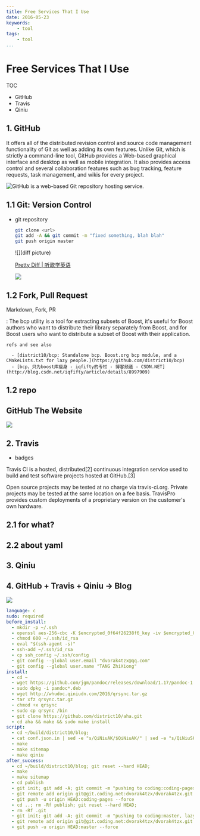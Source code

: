 ```yaml
---
title: Free Services That I Use
date: 2016-05-23
keywords:
    - tool
tags:
    - tool
...
```


Free Services That I Use
========================

TOC

-   GitHub
-   Travis
-   Qiniu

## 1. GitHub

It offers all of the
distributed revision control and source code management functionality of
Git as well as adding its own features. Unlike Git, which is strictly a
command-line tool, GitHub provides a Web-based graphical interface and desktop
as well as mobile integration. It also provides access control and several
collaboration features such as bug tracking, feature requests, task management,
and wikis for every project.

![GitHub is a web-based Git repository hosting service.](https://upload.wikimedia.org/wikipedia/commons/thumb/2/24/GitHub_logo_2013_padded.svg/330px-GitHub_logo_2013_padded.svg.png)

## 1.1 Git: Version Control

-   git repository

    ```bash
    git clone <url>
    git add -A && git commit -m "fixed something, blah blah"
    git push origin master
    ```

    ![](diff picture)

    [Pretty Diff | 听歌学英语](http://tangzx.qiniudn.com/post-0062-pretty-diff.html)

    [](http://whudoc.qiniudn.com/2016/lyrics.html)

    ![](http://whudoc.qiniudn.com/2016/2016-05-23_10-59-56.png)

## 1.2 Fork, Pull Request

Markdown, Fork, PR

:   The bcp utility is a tool for extracting subsets of Boost, it's useful for
    Boost authors who want to distribute their library separately from Boost,
    and for Boost users who want to distribute a subset of Boost with their
    application.

    refs and see also

      - [district10/bcp: Standalone bcp. Boost.org bcp module, and a CMakeLists.txt for lazy people.](https://github.com/district10/bcp)
      - [bcp，只为boost库瘦身 - iqfifty的专栏 - 博客频道 - CSDN.NET](http://blog.csdn.net/iqfifty/article/details/8997909)

## 1.2 repo

## GitHub The Website

![](https://upload.wikimedia.org/wikipedia/commons/thumb/5/57/Mapping_collaborative_software_on_GitHub.png/1200px-Mapping_collaborative_software_on_GitHub.png)

## 2. Travis

-   badges

Travis CI is a hosted, distributed[2] continuous integration service used to build and test software projects hosted at GitHub.[3]

Open source projects may be tested at no charge via travis-ci.org. Private projects may be tested at the same location on a fee basis. TravisPro provides custom deployments of a proprietary version on the customer's own hardware.

## 2.1 for what?
## 2.2 about yaml

## 3. Qiniu

## 4. GitHub + Travis + Qiniu -> Blog

![](https://avatars2.githubusercontent.com/u/639823?v=3&s=200)

```yaml
language: c
sudo: required
before_install:
  - mkdir -p ~/.ssh
  - openssl aes-256-cbc -K $encrypted_0f64f26238f6_key -iv $encrypted_0f64f26238f6_iv -in id_rsa.enc -out ~/.ssh/id_rsa -d
  - chmod 600 ~/.ssh/id_rsa
  - eval "$(ssh-agent -s)"
  - ssh-add ~/.ssh/id_rsa
  - cp ssh_config ~/.ssh/config
  - git config --global user.email "dvorak4tzx@qq.com"
  - git config --global user.name "TANG ZhiXiong"
install:
  - cd ~
  - wget https://github.com/jgm/pandoc/releases/download/1.17/pandoc-1.17-1-amd64.deb
  - sudo dpkg -i pandoc*.deb
  - wget http://whudoc.qiniudn.com/2016/qrsync.tar.gz
  - tar xfz qrsync.tar.gz
  - chmod +x qrsync
  - sudo cp qrsync /bin
  - git clone https://github.com/district10/aha.git
  - cd aha && make && sudo make install
script:
  - cd ~/build/district10/blog;
  - cat conf.json.in | sed -e "s/QiNiuAK/$QiNiuAK/" | sed -e "s/QiNiuSK/$QiNiuSK/" > conf.json
  - make
  - make sitemap
  - make qiniu
after_success:
  - cd ~/build/district10/blog; git reset --hard HEAD;
  - make
  - make sitemap
  - cd publish
  - git init; git add -A; git commit -m "pushing to coding:coding-pages, lazy me @ `date`"
  - git remote add origin git@git.coding.net:dvorak4tzx/dvorak4tzx.git
  - git push -u origin HEAD:coding-pages --force
  - cd ..; rm -Rf publish; git reset --hard HEAD;
  - rm -Rf .git
  - git init; git add -A; git commit -m "pushing to coding:master, lazy me @ `date`"
  - git remote add origin git@git.coding.net:dvorak4tzx/dvorak4tzx.git
  - git push -u origin HEAD:master --force
```

